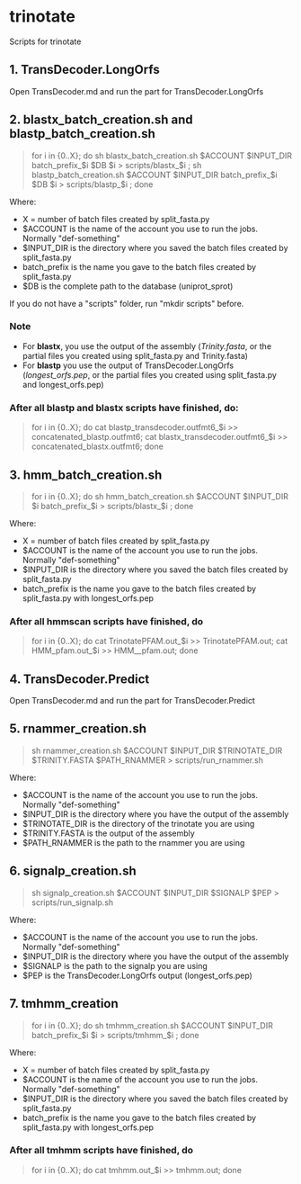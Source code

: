 # trinotate

Scripts for trinotate

## 1. TransDecoder.LongOrfs

Open TransDecoder.md and run the part for TransDecoder.LongOrfs

## 2. blastx_batch_creation.sh and blastp_batch_creation.sh

  > for i in {0..X}; do sh blastx_batch_creation.sh $ACCOUNT $INPUT_DIR batch_prefix_$i $DB $i > scripts/blastx_$i ; sh blastp_batch_creation.sh $ACCOUNT $INPUT_DIR batch_prefix_$i $DB $i > scripts/blastp_$i ; done

Where:
 - X = number of batch files created by split_fasta.py
 - $ACCOUNT is the name of the account you use to run the jobs. Normally "def-something"
 - $INPUT_DIR is the directory where you saved the batch files created by split_fasta.py
 - batch_prefix is the name you gave to the batch files created by split_fasta.py
 - $DB is the complete path to the database (uniprot_sprot)
 
If you do not have a "scripts" folder, run "mkdir scripts" before.

### Note
  - For **blastx**, you use the output of the assembly (_Trinity.fasta_, or the partial files you created using split_fasta.py and Trinity.fasta)
  - For **blastp** you use the output of TransDecoder.LongOrfs (_longest_orfs.pep_, or the partial files you created using split_fasta.py and longest_orfs.pep)
  
### After all blastp and blastx scripts have finished, do:

> for i in {0..X}; do cat blastp_transdecoder.outfmt6_$i >> concatenated_blastp.outfmt6; cat blastx_transdecoder.outfmt6_$i >> concatenated_blastx.outfmt6; done

## 3. hmm_batch_creation.sh

 > for i in {0..X}; do sh hmm_batch_creation.sh $ACCOUNT $INPUT_DIR $i batch_prefix_$i > scripts/blastx_$i ; done
 
Where:
 - X = number of batch files created by split_fasta.py
 - $ACCOUNT is the name of the account you use to run the jobs. Normally "def-something"
 - $INPUT_DIR is the directory where you saved the batch files created by split_fasta.py
 - batch_prefix is the name you gave to the batch files created by split_fasta.py with longest_orfs.pep

### After all hmmscan scripts have finished, do

> for i in {0..X}; do cat TrinotatePFAM.out_$i >> TrinotatePFAM.out; cat HMM_pfam.out_$i >> HMM__pfam.out; done

## 4. TransDecoder.Predict

Open TransDecoder.md and run the part for TransDecoder.Predict

## 5. rnammer_creation.sh

 > sh rnammer_creation.sh $ACCOUNT $INPUT_DIR $TRINOTATE_DIR $TRINITY.FASTA $PATH_RNAMMER > scripts/run_rnammer.sh
 
Where:
 - $ACCOUNT is the name of the account you use to run the jobs. Normally "def-something"
 - $INPUT_DIR is the directory where you have the output of the assembly
 - $TRINOTATE_DIR is the directory of the trinotate you are using
 - $TRINITY.FASTA is the output of the assembly
 - $PATH_RNAMMER is the path to the rnammer you are using
 
 ## 6. signalp_creation.sh

 > sh signalp_creation.sh $ACCOUNT $INPUT_DIR $SIGNALP $PEP > scripts/run_signalp.sh
 
Where:
 - $ACCOUNT is the name of the account you use to run the jobs. Normally "def-something"
 - $INPUT_DIR is the directory where you have the output of the assembly
 - $SIGNALP is the path to the signalp you are using
 - $PEP is the TransDecoder.LongOrfs output (longest_orfs.pep)
 
 ## 7. tmhmm_creation

 > for i in {0..X}; do sh tmhmm_creation.sh $ACCOUNT $INPUT_DIR batch_prefix_$i $i > scripts/tmhmm_$i ; done
 
Where:
 - X = number of batch files created by split_fasta.py
 - $ACCOUNT is the name of the account you use to run the jobs. Normally "def-something"
 - $INPUT_DIR is the directory where you saved the batch files created by split_fasta.py
 - batch_prefix is the name you gave to the batch files created by split_fasta.py with longest_orfs.pep

### After all tmhmm scripts have finished, do

> for i in {0..X}; do cat tmhmm.out_$i >> tmhmm.out; done
